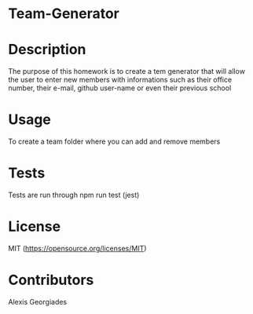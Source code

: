 # Team-Generator

# Description
The purpose of this homework is to create a tem generator that will allow the user to enter new members with informations such as their office number, their e-mail, github user-name or even their previous school

#

# Usage
To create a team folder where you can add and remove members

# Tests
Tests are run through npm run test (jest)

# License
MIT (https://opensource.org/licenses/MIT)

# Contributors
Alexis Georgiades

